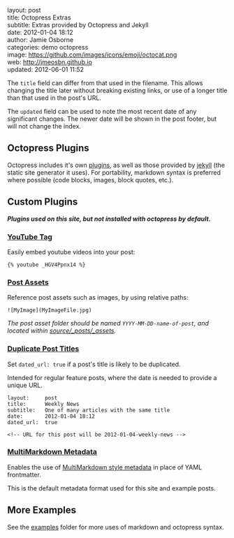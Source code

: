 layout:       post  
title:        Octopress Extras  
subtitle:     Extras provided by Octopress and Jekyll  
date:         2012-01-04 18:12  
author:       Jamie Osborne  
categories:   demo octopress  
image:        https://github.com/images/icons/emoji/octocat.png  
web:          http://jmeosbn.github.io  
updated:      2012-06-01 11:52  

The `title` field can differ from that used in the filename. This allows changing the
title later without breaking existing links, or use of a longer title than that used in
the post's URL.

<!-- more -->

The `updated` field can be used to note the most recent date of any significant changes.
The newer date will be shown in the post footer, but will not change the index.


## Octopress Plugins

Octopress includes it's own [plugins], as well as those provided by [jekyll][] (the
static site generator it uses). For portability, markdown syntax is preferred where
possible (code blocks, images, block quotes, etc.).

[plugins]: http://octopress.org/docs/blogging/plugins/
[jekyll]: http://jekyllrb.com/


## Custom Plugins

***Plugins used on this site, but not installed with octopress by default.***


### [YouTube Tag][youtube]

Easily embed youtube videos into your post:

    {% youtube _HGV4Ppnx14 %}

[youtube]: https://gist.github.com/jamieowen/2063748


### [Post Assets][post_images]

Reference post assets such as images, by using relative paths:

    ![MyImage](MyImageFile.jpg)

*The post asset folder should be named `YYYY-MM-DD-name-of-post`, and located within
[source/_posts/_assets](../_assets).*

[post_images]: https://github.com/jmeosbn/post_images


### [Duplicate Post Titles][permalink_dated]

Set `dated_url: true` if a post's title is likely to be duplicated.

Intended for regular feature posts, where the date is needed to provide a unique URL.

    layout:     post
    title:      Weekly News
    subtitle:   One of many articles with the same title
    date:       2012-01-04 18:12
    dated_url:  true

    <!-- URL for this post will be 2012-01-04-weekly-news -->

[permalink_dated]: https://github.com/jmeosbn/permalink_dated


### [MultiMarkdown Metadata][mmd_meta]

Enables the use of [MultiMarkdown style metadata][mmd] in place of YAML frontmatter.

This is the default metadata format used for this site and example posts.

[mmd]: https://github.com/fletcher/MultiMarkdown/wiki/MultiMarkdown-Syntax-Guide
[mmd_meta]: https://github.com/jmeosbn/mmd_meta


## More Examples

See the [examples](.) folder for more uses of markdown and octopress syntax.
